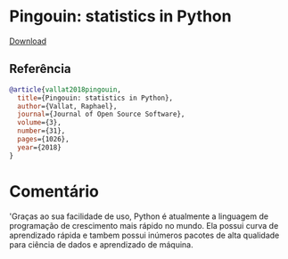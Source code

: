 # Pingouin: statistics in Python

[Download](https://joss.theoj.org/papers/10.21105/joss.01026.pdf)

## Referência
```bibtex
@article{vallat2018pingouin,
  title={Pingouin: statistics in Python},
  author={Vallat, Raphael},
  journal={Journal of Open Source Software},
  volume={3},
  number={31},
  pages={1026},
  year={2018}
}
```

# Comentário
'Graças ao sua facilidade de uso, Python é atualmente a linguagem de programação de crescimento mais rápido no mundo. Ela possui curva de aprendizado rápida e tambem possui inúmeros pacotes de alta qualidade para ciência de dados e aprendizado de máquina.